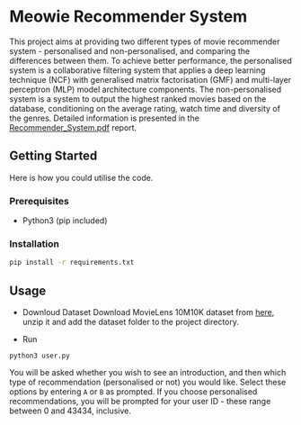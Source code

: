 # Meowie Recommender System
This project aims at providing two different types of movie recommender system - personalised and non-personalised, and comparing the differences between them. To achieve better performance, the personalised system is a collaborative filtering system that applies a deep learning technique (NCF)  with generalised matrix factorisation (GMF) and multi-layer perceptron (MLP) model architecture components. The non-personalised system is a system to output the highest ranked movies based on the database, conditioning on the average rating, watch time and diversity of the genres. Detailed information is presented in the [Recommender_System.pdf](Recommender_System.pdf) report.

## Getting Started
Here is how you could utilise the code.

### Prerequisites
*  Python3 (pip included)

### Installation
```sh
pip install -r requirements.txt
```

## Usage
* Downloud Dataset
Download MovieLens 10M10K dataset from [here](https://grouplens.org/datasets/movielens/10m/), unzip it and add the dataset folder to the project directory.

* Run
```
python3 user.py
```

You will be asked whether you wish to see an introduction, and then which type of recommendation (personalised or not) you would like. Select these options by entering `A` or `B` as prompted. If you choose personalised recommendations, you will be prompted for your user ID - these range between 0 and 43434, inclusive.
